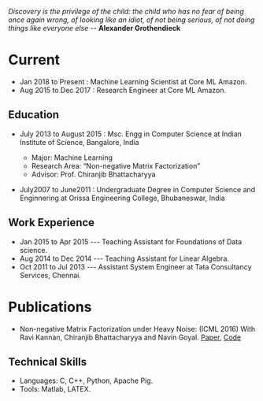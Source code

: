  _Discovery is the privilege of the child: the child who has no fear of being once again wrong, of looking like an idiot, of not being serious, of not doing things like everyone else_ -- **Alexander Grothendieck**

# [](#header-1)Current
*   Jan 2018 to Present  : Machine Learning Scientist at Core ML Amazon.
*   Aug 2015 to Dec 2017 : Research Engineer at Core ML Amazon.

## [](#header-2)Education

- July 2013 to August 2015 :  Msc. Engg in Computer Science at Indian Institute of Science, Bangalore, India 
  - Major: Machine Learning
  - Research Area: “Non-negative Matrix Factorization” 
  - Advisor: Prof. Chiranjib Bhattacharyya
    
- July2007 to June2011 :  Undergraduate Degree in Computer Science and Enginnering at Orissa Engineering College, Bhubaneswar, India

## [](#header-3)Work Experience
*   Jan 2015 to Apr 2015 --- Teaching Assistant for Foundations of Data science.
*   Aug 2014 to Dec 2014 --- Teaching Assistant for Linear Algebra. 
*   Oct 2011 to Jul 2013 --- Assistant System Engineer at Tata Consultancy Services, Chennai.

# [](#header-2)Publications

*   Non-negative Matrix Factorization under Heavy Noise: (ICML 2016) With Ravi Kannan, Chiranjib Bhattacharyya and Navin Goyal. [Paper](http://proceedings.mlr.press/v48/bhattacharya16.pdf), [Code](https://github.com/jagdeeppani/TSVDNMF)

## [](#header-4)Technical Skills
*   Languages: C, C++, Python, Apache Pig.
*   Tools: Matlab, LATEX.
